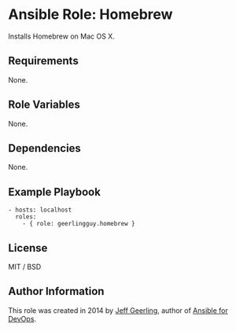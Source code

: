 # Ansible Role: Homebrew

Installs Homebrew on Mac OS X.

## Requirements

None.

## Role Variables

None.

## Dependencies

None.

## Example Playbook

    - hosts: localhost
      roles:
        - { role: geerlingguy.homebrew }

## License

MIT / BSD

## Author Information

This role was created in 2014 by [Jeff Geerling](http://jeffgeerling.com/), author of [Ansible for DevOps](http://ansiblefordevops.com/).
